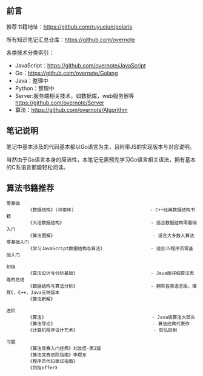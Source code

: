 ## 前言

推荐书籍地址：https://github.com/ruyuejun/polaris  

所有知识笔记汇总仓库：https://github.com/overnote   

各类技术分类索引：  
- JavaScript：https://github.com/overnote/JavaScript
- Go：https://github.com/overnote/Golang
- Java：整理中
- Python：整理中
- Server:服务端相关技术，如数据库，web服务器等 https://github.com/overnote/Server
- 算法：https://github.com/overnote/Algorithm

## 笔记说明 

笔记中基本涉及的代码基本都以Go语言为主，且附带JS的实现版本与对应说明。

当然由于Go语言本身的简洁性，本笔记无需预先学习Go语言相关语法，拥有基本的C系语言都能轻松阅读。

## 算法书籍推荐

```
零基础
        《数据结构》(邓俊辉)                            - C++经典数据结构书籍
        《大话数据结构》                                - 适合数据结构零基础入门 
        《算法图解》                                    - 适合大多数人算法零基础入门
        《学习JavaScript数据结构与算法》                 - 适合JS程序员零基础入门     

初级
        《算法设计与分析基础》                           - Java版详细算法思路的总结
        《数据结构与算法分析》                           - 拥有各类语言版，推荐C，C++，Java三种版本
        《算法新解》

进阶
        《算法》                                       - Java版算法大部头
        《算法导论》                                    - 算法经典代表作
        《计算机程序设计艺术》                            - 恢弘巨制 

习题
        《算法竞赛入门经典》刘汝佳·第2版
        《算法竞赛进阶指南》李煜东 
        《程序员代码面试指南》
        《剑指offer》
```

